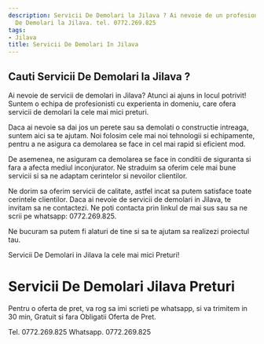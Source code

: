 ```yaml
---
description: Servicii De Demolari la Jilava ? Ai nevoie de un profesionist in Servicii
  De Demolari la Jilava. tel. 0772.269.825
tags:
- Jilava
title: Servicii De Demolari In Jilava
---
```



## Cauti Servicii De Demolari la Jilava ?


Ai nevoie de servicii de demolari in Jilava?  Atunci ai ajuns in locul potrivit! Suntem o echipa de profesionisti cu experienta in domeniu, care ofera servicii de demolari la cele mai mici preturi. 

Daca ai nevoie sa dai jos un perete sau sa demolati o constructie intreaga, suntem aici sa te ajutam. Noi folosim cele mai noi tehnologii si echipamente, pentru a ne asigura ca demolarea se face in cel mai rapid si eficient mod. 

De asemenea, ne asiguram ca demolarea se face in conditii de siguranta si fara a afecta mediul inconjurator. Ne straduim sa oferim cele mai bune servicii si sa ne adaptam cerintelor si nevoilor clientilor. 

Ne dorim sa oferim servicii de calitate, astfel incat sa putem satisface toate cerintele clientilor. Daca ai nevoie de servicii de demolari in Jilava, te invitam sa ne contactezi. Ne poti contacta prin linkul de mai sus sau sa ne scrii pe whatsapp: 0772.269.825. 

Ne bucuram sa putem fi alaturi de tine si sa te ajutam sa realizezi proiectul tau. 

Servicii De Demolari in Jilava la cele mai mici Preturi!

# Servicii De Demolari Jilava Preturi
Pentru o oferta de pret, va rog sa imi scrieti pe whatsapp, si va trimitem in 30 min, Gratuit si fara Obligatii Oferta de Pret.

Tel. 0772.269.825
Whatsapp. 0772.269.825